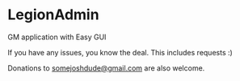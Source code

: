 # LegionAdmin
GM application with Easy GUI

If you have any issues, you know the deal. This includes requests :)

Donations to somejoshdude@gmail.com are also welcome.
